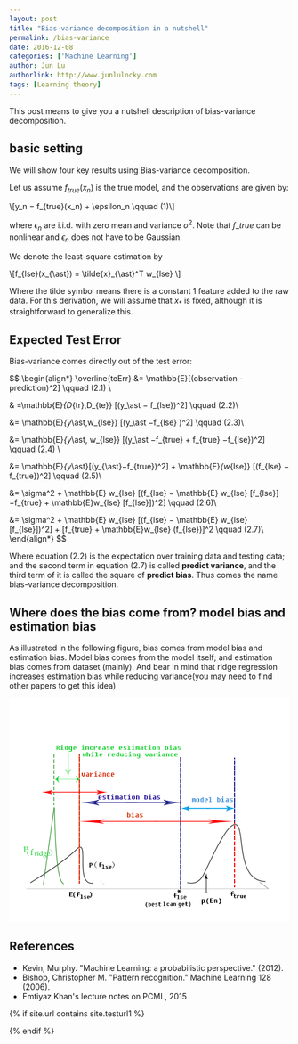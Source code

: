```yaml
---
layout: post
title: "Bias-variance decomposition in a nutshell"
permalink: /bias-variance
date: 2016-12-08
categories: ['Machine Learning']
author: Jun Lu
authorlink: http://www.junlulocky.com
tags: [Learning theory]
---
```

This post means to give you a nutshell description of bias-variance decomposition.

## basic setting
We will show four key results using Bias-variance decomposition. 

Let us assume $f_{true}(x_n)$ is the true model, and the observations are given by:

\\[y_n = f_{true}(x_n) + \epsilon_n \qquad (1)\\]

where $\epsilon_n$ are i.i.d. with zero mean and variance $\sigma^2$. Note that $f\_{true}$ can be nonlinear and $\epsilon_n$ does not have to be Gaussian.

We denote the least-square estimation by 

\\[f_{lse}(x_{\ast}) = \tilde{x}_{\ast}^T w\_{lse} \\] 

Where the tilde symbol means there is a constant 1 feature added to the raw data. For this derivation, we will assume that $x_{\ast}$ is fixed, although it is straightforward to generalize this.  

## Expected Test Error
Bias-variance comes directly out of the test error:

$$
\begin{align*}
 \overline{teErr} &= \mathbb{E}[(observation - prediction)^2] \qquad (2.1) \\

 & =\mathbb{E}_{D_{tr},D_{te}} [(y_\ast − f_{lse})^2] \qquad (2.2)\\

 &= \mathbb{E}_{y_\ast,w_{lse}} [(y_\ast −f_{lse} )^2] \qquad (2.3)\\

 &= \mathbb{E}_{y_\ast, w_{lse}} [(y_\ast −f_{true} + f_{true} −f_{lse})^2]  \qquad (2.4) \\

 &= \mathbb{E}_{y_\ast}[(y_{\ast}−f_{true})^2] + \mathbb{E}_{w_{lse}} [(f_{lse} − f_{true})^2] \qquad (2.5)\\

 &= \sigma^2 + \mathbb{E} w_{lse} [(f_{lse} − \mathbb{E} w_{lse} [f_{lse}] −f_{true} + \mathbb{E}w_{lse} [f_{lse}])^2]  \qquad (2.6)\\

 &= \sigma^2 + \mathbb{E} w_{lse} [(f_{lse} − \mathbb{E} w_{lse} [f_{lse}])^2] +  [f_{true} + \mathbb{E}w_{lse} (f_{lse})]^2  \qquad (2.7)\\
\end{align*}
$$

Where equation (2.2) is the expectation over training data and testing data; and the second term in equation (2.7) is called **predict variance**, and the third term of it is called the square of **predict bias**. Thus comes the name bias-variance decomposition.


## Where does the bias come from? model bias and estimation bias 
As illustrated in the following figure, bias comes from model bias and estimation bias. Model bias comes from the model itself; and estimation bias comes from dataset (mainly). And bear in mind that ridge regression increases estimation bias while reducing variance(you may need to find other papers to get this idea)

![Where does bias come from?](/assets/imgblog/bias-variance.png)


## References
- Kevin, Murphy. "Machine Learning: a probabilistic perspective." (2012).
- Bishop, Christopher M. "Pattern recognition." Machine Learning 128 (2006).
- Emtiyaz Khan's lecture notes on PCML, 2015

{% if site.url contains site.testurl1 %}
<div style="display:none;">
<a href="https://clustrmaps.com/site/17ajv" title="Visit tracker"><img src="//www.clustrmaps.com/map_v2.png?d=PV6kH5NpVrDYOmzTWkD6yWxiKu9I4hssL2eZJ8y5qLM&cl=ffffff"></a>
</div>
{% endif %}


